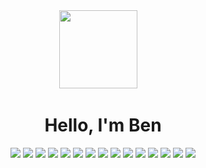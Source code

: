 <div align="center"> 
<img src="https://c.tenor.com/zcg_1XBw-AMAAAAi/tkthao219-bubududu.gif" width="125" height="125"> 
&nbsp  
&nbsp  
<h1>Hello, I'm Ben</h1>  
  
<img src= "https://img.shields.io/badge/Bash-000000?style=for-the-badge&logo=GNU%20Bash&logoColor=white"> 
<img src= "https://img.shields.io/badge/Java-F3F3F3?style=for-the-badge&logo=oracle&logoColor=922B21">
<img src= "https://img.shields.io/badge/HTML5-E34F26?style=for-the-badge&logo=html5&logoColor=white"> 
<img src= "https://img.shields.io/badge/CSS3-1572B6?style=for-the-badge&logo=css3&logoColor=white"> 
<img src= "https://img.shields.io/badge/JavaScript-FFEC00?style=for-the-badge&logo=javascript&logoColor=black">
  
<img src= "https://img.shields.io/badge/MySQL-005C84?style=for-the-badge&logo=mysql&logoColor=white">   
<img src= "https://img.shields.io/badge/firebase-00ACB0?style=for-the-badge&logo=firebase&logoColor=FFCE04">  
<img src= "https://img.shields.io/badge/MongoDB-4EA94B?style=for-the-badge&logo=mongodb&logoColor=white">  

<img src= "https://img.shields.io/badge/React.js-20232A?style=for-the-badge&logo=react&logoColor=61DAFB">   
<img src= "https://img.shields.io/badge/Node.js-339933?style=for-the-badge&logo=nodedotjs&logoColor=white"> 
<img src= "https://img.shields.io/badge/Express.js-922B21?style=for-the-badge&logo=express&logoColor=white">     
<img src= "https://img.shields.io/badge/Three.js-6C3483?style=for-the-badge&logo=three.js&logoColor=white">   

<img src= "https://img.shields.io/badge/Spring-6DB33F?style=for-the-badge&logo=spring&logoColor=white">    
<img src= "https://img.shields.io/badge/Junit5-DF4617?style=for-the-badge&logo=junit5&logoColor=white">  

<img src= "https://img.shields.io/badge/blender-0F4E93.svg?style=for-the-badge&logo=blender&logoColor=E37126">    
</div>
